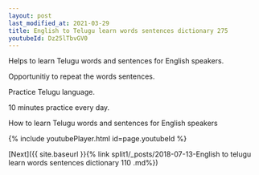 ```yaml
---
layout: post
last_modified_at: 2021-03-29
title: English to Telugu learn words sentences dictionary 275 
youtubeId: Dz25lTbvGV0
---
```

 
 
Helps to learn Telugu words and sentences for English speakers.

Opportunitiy to repeat the words sentences. 

Practice Telugu language. 
 
10 minutes practice every day. 
 
How to learn Telugu words and sentences for English speakers 
 
{% include youtubePlayer.html id=page.youtubeId %}
 
 
[Next]({{ site.baseurl }}{% link  split1/_posts/2018-07-13-English to telugu learn words sentences dictionary 110 .md%})
 
